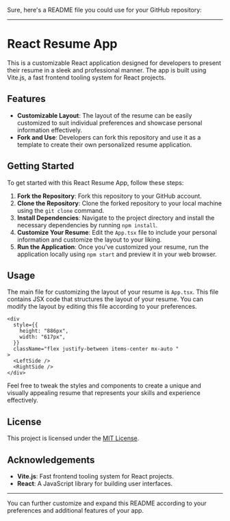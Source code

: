 Sure, here's a README file you could use for your GitHub repository:

---

# React Resume App

This is a customizable React application designed for developers to present their resume in a sleek and professional manner. The app is built using Vite.js, a fast frontend tooling system for React projects.

## Features

- **Customizable Layout**: The layout of the resume can be easily customized to suit individual preferences and showcase personal information effectively.
- **Fork and Use**: Developers can fork this repository and use it as a template to create their own personalized resume application.

## Getting Started






To get started with this React Resume App, follow these steps:

1. **Fork the Repository**: Fork this repository to your GitHub account.
2. **Clone the Repository**: Clone the forked repository to your local machine using the `git clone` command.
3. **Install Dependencies**: Navigate to the project directory and install the necessary dependencies by running `npm install`.
4. **Customize Your Resume**: Edit the `App.tsx` file to include your personal information and customize the layout to your liking.
5. **Run the Application**: Once you've customized your resume, run the application locally using `npm start` and preview it in your web browser.

## Usage

The main file for customizing the layout of your resume is `App.tsx`. This file contains JSX code that structures the layout of your resume. You can modify the layout by editing this file according to your preferences.




```tsx
<div
  style={{
    height: "886px",
    width: "617px",
  }}
  className="flex justify-between items-center mx-auto "
>
  <LeftSide />
  <RightSide />
</div>
```

Feel free to tweak the styles and components to create a unique and visually appealing resume that represents your skills and experience effectively.

## License

This project is licensed under the [MIT License](LICENSE).

## Acknowledgements

- **Vite.js**: Fast frontend tooling system for React projects.
- **React**: A JavaScript library for building user interfaces.

---

You can further customize and expand this README according to your preferences and additional features of your app.
